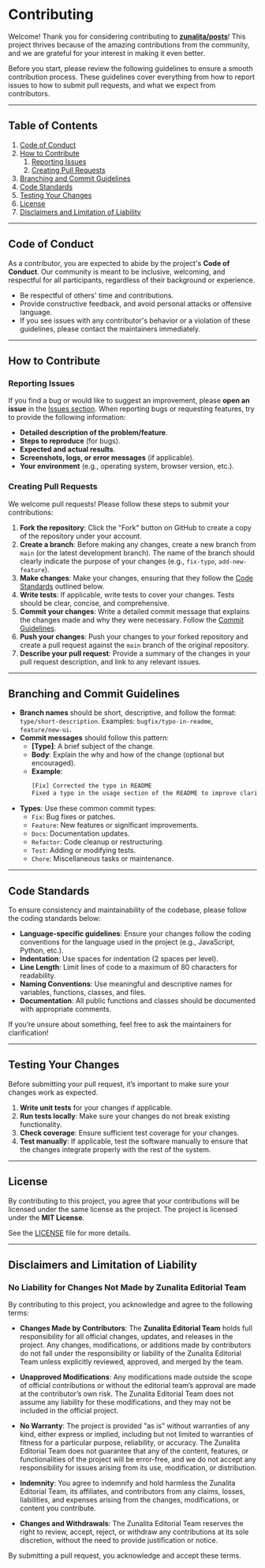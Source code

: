 # Contributing

Welcome! Thank you for considering contributing to **[zunalita/posts](https://github.com/zunalita/posts)**! This project thrives because of the amazing contributions from the community, and we are grateful for your interest in making it even better.

Before you start, please review the following guidelines to ensure a smooth contribution process. These guidelines cover everything from how to report issues to how to submit pull requests, and what we expect from contributors.

---

## Table of Contents

1. [Code of Conduct](#code-of-conduct)
2. [How to Contribute](#how-to-contribute)
    1. [Reporting Issues](#reporting-issues)
    2. [Creating Pull Requests](#creating-pull-requests)
3. [Branching and Commit Guidelines](#branching-and-commit-guidelines)
4. [Code Standards](#code-standards)
5. [Testing Your Changes](#testing-your-changes)
6. [License](#license)
7. [Disclaimers and Limitation of Liability](#disclaimers-and-limitation-of-liability)

---

## Code of Conduct

As a contributor, you are expected to abide by the project's **Code of Conduct**. Our community is meant to be inclusive, welcoming, and respectful for all participants, regardless of their background or experience. 

- Be respectful of others' time and contributions.
- Provide constructive feedback, and avoid personal attacks or offensive language.
- If you see issues with any contributor's behavior or a violation of these guidelines, please contact the maintainers immediately.

---

## How to Contribute

### Reporting Issues

If you find a bug or would like to suggest an improvement, please **open an issue** in the [Issues section](https://github.com/zunalita/posts/issues). When reporting bugs or requesting features, try to provide the following information:

- **Detailed description of the problem/feature**.
- **Steps to reproduce** (for bugs).
- **Expected and actual results**.
- **Screenshots, logs, or error messages** (if applicable).
- **Your environment** (e.g., operating system, browser version, etc.).

### Creating Pull Requests

We welcome pull requests! Please follow these steps to submit your contributions:

1. **Fork the repository**: Click the "Fork" button on GitHub to create a copy of the repository under your account.
2. **Create a branch**: Before making any changes, create a new branch from `main` (or the latest development branch). The name of the branch should clearly indicate the purpose of your changes (e.g., `fix-typo`, `add-new-feature`).
3. **Make changes**: Make your changes, ensuring that they follow the [Code Standards](#code-standards) outlined below.
4. **Write tests**: If applicable, write tests to cover your changes. Tests should be clear, concise, and comprehensive.
5. **Commit your changes**: Write a detailed commit message that explains the changes made and why they were necessary. Follow the [Commit Guidelines](#branching-and-commit-guidelines).
6. **Push your changes**: Push your changes to your forked repository and create a pull request against the `main` branch of the original repository.
7. **Describe your pull request**: Provide a summary of the changes in your pull request description, and link to any relevant issues.

---

## Branching and Commit Guidelines

- **Branch names** should be short, descriptive, and follow the format: `type/short-description`. Examples: `bugfix/typo-in-readme`, `feature/new-ui`.
- **Commit messages** should follow this pattern:
  - **[Type]**: A brief subject of the change.
  - **Body**: Explain the why and how of the change (optional but encouraged).
  - **Example**:
    ```bash
    [Fix] Corrected the typo in README
    Fixed a typo in the usage section of the README to improve clarity.
    ```
- **Types**: Use these common commit types:
  - `Fix`: Bug fixes or patches.
  - `Feature`: New features or significant improvements.
  - `Docs`: Documentation updates.
  - `Refactor`: Code cleanup or restructuring.
  - `Test`: Adding or modifying tests.
  - `Chore`: Miscellaneous tasks or maintenance.

---

## Code Standards

To ensure consistency and maintainability of the codebase, please follow the coding standards below:

- **Language-specific guidelines**: Ensure your changes follow the coding conventions for the language used in the project (e.g., JavaScript, Python, etc.).
- **Indentation**: Use spaces for indentation (2 spaces per level).
- **Line Length**: Limit lines of code to a maximum of 80 characters for readability.
- **Naming Conventions**: Use meaningful and descriptive names for variables, functions, classes, and files.
- **Documentation**: All public functions and classes should be documented with appropriate comments.

If you’re unsure about something, feel free to ask the maintainers for clarification!

---

## Testing Your Changes

Before submitting your pull request, it’s important to make sure your changes work as expected. 

1. **Write unit tests** for your changes if applicable.
2. **Run tests locally**: Make sure your changes do not break existing functionality. 
3. **Check coverage**: Ensure sufficient test coverage for your changes.
4. **Test manually**: If applicable, test the software manually to ensure that the changes integrate properly with the rest of the system.

---

## License

By contributing to this project, you agree that your contributions will be licensed under the same license as the project. The project is licensed under the **MIT License**.

See the [LICENSE](LICENSE) file for more details.

---

## Disclaimers and Limitation of Liability

### No Liability for Changes Not Made by Zunalita Editorial Team

By contributing to this project, you acknowledge and agree to the following terms:

- **Changes Made by Contributors**: The **Zunalita Editorial Team** holds full responsibility for all official changes, updates, and releases in the project. Any changes, modifications, or additions made by contributors do not fall under the responsibility or liability of the Zunalita Editorial Team unless explicitly reviewed, approved, and merged by the team.
  
- **Unapproved Modifications**: Any modifications made outside the scope of official contributions or without the editorial team’s approval are made at the contributor’s own risk. The Zunalita Editorial Team does not assume any liability for these modifications, and they may not be included in the official project.

- **No Warranty**: The project is provided "as is" without warranties of any kind, either express or implied, including but not limited to warranties of fitness for a particular purpose, reliability, or accuracy. The Zunalita Editorial Team does not guarantee that any of the content, features, or functionalities of the project will be error-free, and we do not accept any responsibility for issues arising from its use, modification, or distribution.

- **Indemnity**: You agree to indemnify and hold harmless the Zunalita Editorial Team, its affiliates, and contributors from any claims, losses, liabilities, and expenses arising from the changes, modifications, or content you contribute.

- **Changes and Withdrawals**: The Zunalita Editorial Team reserves the right to review, accept, reject, or withdraw any contributions at its sole discretion, without the need to provide justification or notice.

By submitting a pull request, you acknowledge and accept these terms.
